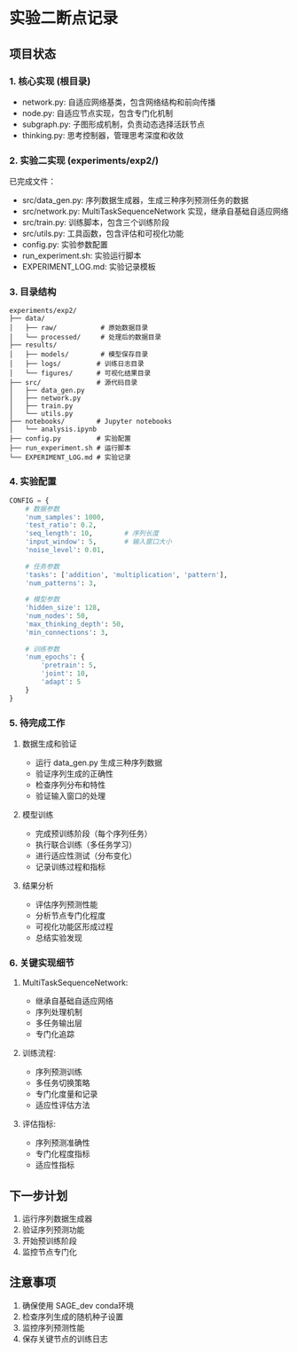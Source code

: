 # 实验二断点记录

## 项目状态

### 1. 核心实现 (根目录)
- network.py: 自适应网络基类，包含网络结构和前向传播
- node.py: 自适应节点实现，包含专门化机制
- subgraph.py: 子图形成机制，负责动态选择活跃节点
- thinking.py: 思考控制器，管理思考深度和收敛

### 2. 实验二实现 (experiments/exp2/)
已完成文件：
- src/data_gen.py: 序列数据生成器，生成三种序列预测任务的数据
- src/network.py: MultiTaskSequenceNetwork 实现，继承自基础自适应网络
- src/train.py: 训练脚本，包含三个训练阶段
- src/utils.py: 工具函数，包含评估和可视化功能
- config.py: 实验参数配置
- run_experiment.sh: 实验运行脚本
- EXPERIMENT_LOG.md: 实验记录模板

### 3. 目录结构
```
experiments/exp2/
├── data/
│   ├── raw/           # 原始数据目录
│   └── processed/     # 处理后的数据目录
├── results/
│   ├── models/        # 模型保存目录
│   ├── logs/         # 训练日志目录
│   └── figures/      # 可视化结果目录
├── src/              # 源代码目录
│   ├── data_gen.py
│   ├── network.py
│   ├── train.py
│   └── utils.py
├── notebooks/        # Jupyter notebooks
│   └── analysis.ipynb
├── config.py         # 实验配置
├── run_experiment.sh # 运行脚本
└── EXPERIMENT_LOG.md # 实验记录
```

### 4. 实验配置
```python
CONFIG = {
    # 数据参数
    'num_samples': 1000,
    'test_ratio': 0.2,
    'seq_length': 10,        # 序列长度
    'input_window': 5,       # 输入窗口大小
    'noise_level': 0.01,
    
    # 任务参数
    'tasks': ['addition', 'multiplication', 'pattern'],
    'num_patterns': 3,
    
    # 模型参数
    'hidden_size': 128,
    'num_nodes': 50,
    'max_thinking_depth': 50,
    'min_connections': 3,
    
    # 训练参数
    'num_epochs': {
        'pretrain': 5,
        'joint': 10,
        'adapt': 5
    }
}
```

### 5. 待完成工作
1. 数据生成和验证
   - 运行 data_gen.py 生成三种序列数据
   - 验证序列生成的正确性
   - 检查序列分布和特性
   - 验证输入窗口的处理

2. 模型训练
   - 完成预训练阶段（每个序列任务）
   - 执行联合训练（多任务学习）
   - 进行适应性测试（分布变化）
   - 记录训练过程和指标

3. 结果分析
   - 评估序列预测性能
   - 分析节点专门化程度
   - 可视化功能区形成过程
   - 总结实验发现

### 6. 关键实现细节
1. MultiTaskSequenceNetwork:
   - 继承自基础自适应网络
   - 序列处理机制
   - 多任务输出层
   - 专门化追踪

2. 训练流程:
   - 序列预测训练
   - 多任务切换策略
   - 专门化度量和记录
   - 适应性评估方法

3. 评估指标:
   - 序列预测准确性
   - 专门化程度指标
   - 适应性指标

## 下一步计划
1. 运行序列数据生成器
2. 验证序列预测功能
3. 开始预训练阶段
4. 监控节点专门化

## 注意事项
1. 确保使用 SAGE_dev conda环境
2. 检查序列生成的随机种子设置
3. 监控序列预测性能
4. 保存关键节点的训练日志 